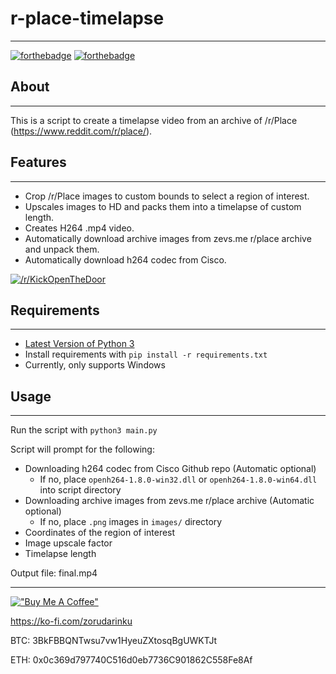 # r-place-timelapse

---
[![forthebadge](https://forthebadge.com/images/badges/made-with-python.svg)](https://forthebadge.com)
[![forthebadge](https://forthebadge.com/images/badges/built-with-love.svg)](https://forthebadge.com)
## About

---
This is a script to create a timelapse video from an archive of /r/Place (https://www.reddit.com/r/place/).

## Features

---
* Crop /r/Place images to custom bounds to select a region of interest.
* Upscales images to HD and packs them into a timelapse of custom length.
* Creates H264 .mp4 video.
* Automatically download archive images from zevs.me r/place archive and unpack them.
* Automatically download h264 codec from Cisco.

[![/r/KickOpenTheDoor](https://cdn.discordapp.com/attachments/777290393544818718/960954482211029043/kick-open-the-door.gif)](https://www.reddit.com/r/KickOpenTheDoor)

## Requirements

---
* [Latest Version of Python 3](https://www.python.org/downloads/)
* Install requirements with `pip install -r requirements.txt`
* Currently, only supports Windows

## Usage

---
Run the script with `python3 main.py`

Script will prompt for the following:

* Downloading h264 codec from Cisco Github repo (Automatic optional)
    * If no, place `openh264-1.8.0-win32.dll` or `openh264-1.8.0-win64.dll` into script directory
* Downloading archive images from zevs.me r/place archive (Automatic optional)
    * If no, place `.png` images in `images/` directory
* Coordinates of the region of interest
* Image upscale factor
* Timelapse length

Output file: final.mp4

---
[!["Buy Me A Coffee"](https://www.buymeacoffee.com/assets/img/custom_images/orange_img.png)](https://ko-fi.com/zorudarinku)

https://ko-fi.com/zorudarinku

BTC: 3BkFBBQNTwsu7vw1HyeuZXtosqBgUWKTJt

ETH: 0x0c369d797740C516d0eb7736C901862C558Fe8Af